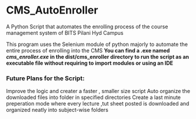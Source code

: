 # CMS_AutoEnroller
A Python Script that automates the enrolling process of the course management system of BITS Pilani Hyd Campus

This program uses the Selenium module of python majorly to automate the entire process of enrolling into the CMS
**You can find a .exe named *cms_enroller.exe* in the dist/cms_enroller directory to run the script as an executable file without requiring to import modules or using an IDE**

### Future Plans for the Script:
 Improve the logic and creater a faster , smaller size script
 Auto organize the downloaded files into folder in specified directories
 Create a last minute preperation mode where every lecture ,tut sheet posted is downloaded and organized neatly into subject-wise folders
 

